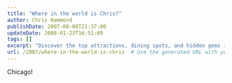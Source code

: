 ```yaml
---
title: "Where in the world is Chris?"
author: Chris Hammond
publishDate: 2007-08-08T21:37:00
updateDate: 2008-01-23T16:51:09
tags: []
excerpt: "Discover the top attractions, dining spots, and hidden gems in Chicago! Plan your perfect Windy City getaway with our comprehensive guide."
url: /2007/where-in-the-world-is-chris  # Use the generated URL with year
---
```

Chicago!

